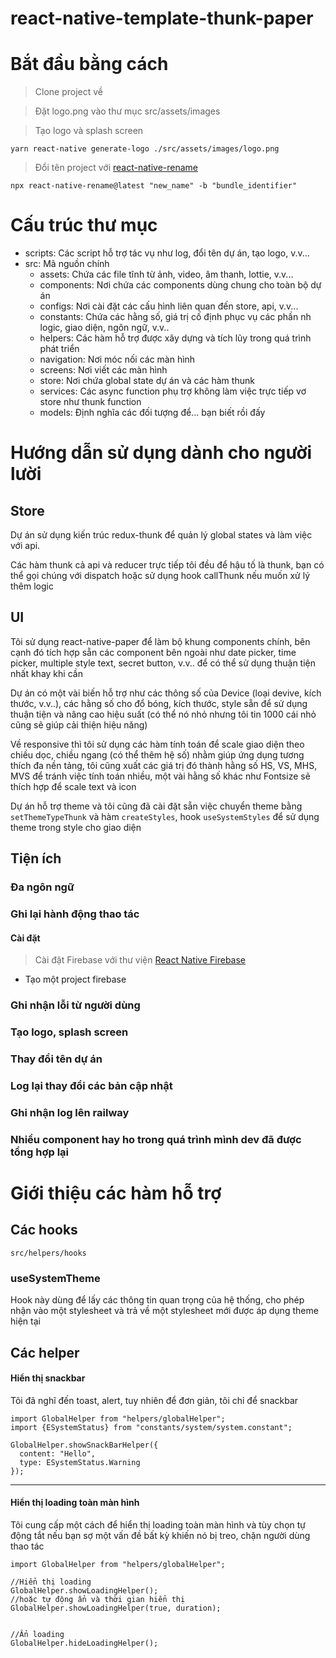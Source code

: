 # react-native-template-thunk-paper


# Bắt đầu bằng cách
> Clone project về

> Đặt logo.png vào thư mục src/assets/images

> Tạo logo và splash screen
```
yarn react-native generate-logo ./src/assets/images/logo.png
```
> Đổi tên project với [react-native-rename](https://github.com/junedomingo/react-native-rename)
```
npx react-native-rename@latest "new_name" -b "bundle_identifier"
```


# Cấu trúc thư mục

* scripts: Các script hỗ trợ tác vụ như log, đổi tên dự án, tạo logo, v.v...
* src: Mã nguồn chính
  * assets: Chứa các file tĩnh từ ảnh, video, âm thanh, lottie, v.v...
  * components: Nơi chứa các components dùng chung cho toàn bộ dự án
  * configs: Nơi cài đặt các cấu hình liên quan đến store, api, v.v...
  * constants: Chứa các hằng số, giá trị cố định phục vụ các phần nh logic, giao diện, ngôn ngữ, v.v..
  * helpers: Các hàm hỗ trợ được xây dựng và tích lũy trong quá trình phát triển
  * navigation: Nơi móc nối các màn hình
  * screens: Nơi viết các màn hình
  * store: Nơi chứa global state dự án và các hàm thunk
  * services: Các async function phụ trợ không làm việc trực tiếp vơ store như thunk function
  * models: Định nghĩa các đối tượng để... bạn biết rồi đấy


# Hướng dẫn sử dụng dành cho người lười
## Store
Dự án sử dụng kiến trúc redux-thunk để quản lý global states và làm việc với api.

Các hàm thunk cả api và reducer trực tiếp tôi đều để hậu tố là thunk, bạn có thể gọi chúng với dispatch hoặc sử dụng hook callThunk nếu muốn xử lý thêm logic

## UI
Tôi sử dụng react-native-paper để làm bộ khung components chính, bên cạnh đó tích hợp sẵn các component bên ngoài như date picker, time picker, multiple style text, secret button, v.v.. để có thể sử dụng thuận tiện nhất khay khi cần

Dự án có một vài biến hỗ trợ như các thông số của Device (loại devive, kích thước, v.v..), các hằng số cho đổ bóng, kích thước, style sẵn để sử dụng thuận tiện và nâng cao hiệu suất (có thể nó nhỏ nhưng tôi tin 1000 cái nhỏ cũng sẽ giúp cải thiện hiệu năng)

Về responsive thì tôi sử dụng các hàm tính toán để scale giao diện theo chiều dọc, chiều ngang (có thể thêm hệ số) nhằm giúp ứng dụng tương thích đa nền tảng, tôi cũng xuất các giá trị đó thành hằng số HS, VS, MHS, MVS để tránh việc tính toán nhiều, một vài hằng số khác như Fontsize sẽ thích hợp để scale text và icon

Dự án hỗ trợ theme và tôi cũng đã cài đặt sẵn việc chuyển theme bằng ```setThemeTypeThunk``` và hàm ```createStyles```, hook ```useSystemStyles``` để sử dụng theme trong style cho giao diện

## Tiện ích
### Đa ngôn ngữ
### Ghi lại hành động thao tác
#### Cài đặt
> Cài đặt Firebase với thư viện [React Native Firebase](https://rnfirebase.io)
* Tạo một project firebase
### Ghi nhận lỗi từ người dùng
### Tạo logo, splash screen
### Thay đổi tên dự án
### Log lại thay đổi các bản cập nhật
### Ghi nhận log lên railway
### Nhiều component hay ho trong quá trình mình dev đã được tổng hợp lại


# Giới thiệu các hàm hỗ trợ

## Các hooks
`src/helpers/hooks`

### useSystemTheme
Hook này dùng để lấy các thông tin quan trọng của hệ thống, cho phép nhận vào một stylesheet và trả về một stylesheet mới được áp dụng theme hiện tại  

## Các helper
#### Hiển thị snackbar
Tôi đã nghĩ đến toast, alert, tuy nhiên để đơn giản, tôi chỉ để snackbar
```tsx
import GlobalHelper from "helpers/globalHelper";
import {ESystemStatus} from "constants/system/system.constant";

GlobalHelper.showSnackBarHelper({
  content: "Hello",
  type: ESystemStatus.Warning
});
```
---
#### Hiển thị loading toàn màn hình
Tôi cung cấp một cách để hiển thị loading toàn màn hình và tùy chọn tự động tắt nếu bạn sợ một vấn đề bất kỳ khiến nó bị treo, chặn người dùng thao tác
```tsx
import GlobalHelper from "helpers/globalHelper";

//Hiển thị loading
GlobalHelper.showLoadingHelper();
//hoặc tự động ẩn và thời gian hiển thị
GlobalHelper.showLoadingHelper(true, duration);


//Ẩn loading
GlobalHelper.hideLoadingHelper();
```
